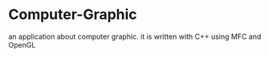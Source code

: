 # Computer-Graphic
an application about computer graphic.
it is written with C++ using MFC and OpenGL
